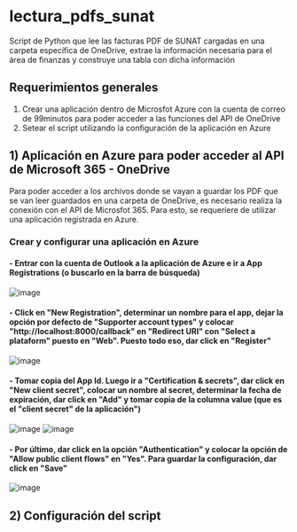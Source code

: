 # lectura_pdfs_sunat
Script de Python que lee las facturas PDF de SUNAT cargadas en una carpeta específica de OneDrive, extrae la información necesaria para el área de finanzas y construye una tabla con dicha información

## Requerimientos generales
1. Crear una aplicación dentro de Microsfot Azure con la cuenta de correo de 99minutos para poder acceder a las funciones del API de OneDrive
2. Setear el script utilizando la configuración de la aplicación en Azure

## 1) Aplicación en Azure para poder acceder al API de Microsoft 365 - OneDrive
Para poder acceder a los archivos donde se vayan a guardar los PDF que se van leer guardados en una carpeta de OneDrive, es necesario realiza la conexión con el API de Microsfot 365. Para esto, se requeriere de utilizar una aplicación registrada en Azure.

### Crear y configurar una aplicación en Azure
#### - Entrar con la cuenta de Outlook a la aplicación de Azure e ir a App Registrations (o buscarlo en la barra de búsqueda)
![image](https://user-images.githubusercontent.com/103086601/197580663-b872e405-1a63-4f0d-8418-ebd13ed13809.png)

#### - Click en "New Registration", determinar un nombre para el app, dejar la opción por defecto de "Supporter account types" y colocar "http://localhost:8000/callback" en "Redirect URI" con "Select a plataform" puesto en "Web". Puesto todo eso, dar click en "Register"

![image](https://user-images.githubusercontent.com/103086601/197584688-c03f024c-433c-4ecd-8d85-6126f44cd166.png)

#### - Tomar copia del App Id. Luego ir a "Certification & secrets", dar click en "New client secret", colocar un nombre al secret, determinar la fecha de expiración, dar click en "Add" y tomar copia de la columna value (que es el "client secret" de la aplicación")

![image](https://user-images.githubusercontent.com/103086601/197590058-a8b519c4-1bbf-4d01-95d9-237b0dad34d7.png)
![image](https://user-images.githubusercontent.com/103086601/197590407-d5193fac-3c06-40ce-9fc4-afa0eaff2cbf.png)

#### - Por último, dar click en la opción "Authentication" y colocar la opción de "Allow public client flows" en "Yes". Para guardar la configuración, dar click en "Save"

![image](https://user-images.githubusercontent.com/103086601/197592053-51facb82-f927-4f12-acef-d478fbc693cf.png)

## 2) Configuración del script


